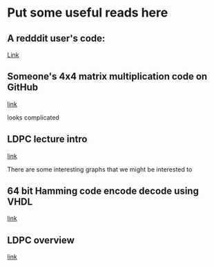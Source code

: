 # Put some useful reads here

## A redddit user's code:
[Link](https://www.reddit.com/r/Verilog/comments/182vyz2/synthesizable_matrix_multipicaiton/)

## Someone's 4x4 matrix multiplication code on GitHub
[link](https://github.com/vrishbhan/Matrix-Multiplication/blob/master/src/mat_mult.v)

looks complicated

## LDPC lecture intro
[link](https://www.jaist.ac.jp/~kurkoski/teaching/portfolio/uec_s05/S05-LDPC%20Lecture%201.pdf)

There are some interesting graphs that we might be interested to

## 64 bit Hamming code encode decode using VHDL
[link](https://www.iasj.net/iasj/download/0f7034a424de01d6)

## LDPC overview
[link](https://arxiv.org/ftp/arxiv/papers/2009/2009.08645.pdf)
